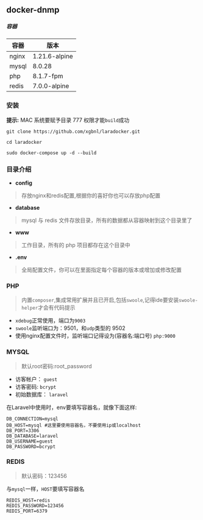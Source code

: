 
## docker-dnmp

##### 容器

| 容器     | 版本            |
|--------|---------------|
| nginx  | 1.21.6-alpine |
| mysql  | 8.0.28        |
| php    | 8.1.7-fpm     |
| redis  | 7.0.0-alpine  |

### **安装**

**提示:** MAC 系统要赋予目录 777 权限才能`build`成功

```shell
git clone https://github.com/xgbnl/laradocker.git 

cd laradocker

sudo docker-compose up -d --build
```

### 目录介绍
- **config**
> 存放nginx和redis配置,根据你的喜好你也可以存放php配置

- **database**
> mysql 与 redis 文件存放目录，所有的数据都从容器映射到这个目录里了

- **www**
> 工作目录，所有的 php 项目都存在这个目录中

- **.env**
> 全局配置文件，你可以在里面指定每个容器的版本或增加或修改配置

### PHP
> 内置`composer`,集成常用扩展并且已开启,包括`swoole`,记得ide要安装`swoole-helper`才会有代码提示

- `xdebug`正常使用，端口为`9003`
- `swoole`监听端口为：9501，和`udp`类型的 9502
- 使用nginx配置文件时，监听端口记得设为(容器名:端口号) `php:9000`

### MYSQL
> 默认root密码:root_password

- 访客帐户：  `guest`
- 访客密码:   `bcrypt`
- 初始数据库： `laravel`

在Laravel中使用时，env要填写容器名，就像下面这样:
```dotenv
DB_CONNECTION=mysql
DB_HOST=mysql #这里要使用容器名，不要使用ip或localhost
DB_PORT=3306
DB_DATABASE=laravel
DB_USERNAME=guest
DB_PASSWORD=bcrypt
```

### REDIS
> 默认密码：123456

与`mysql`一样，`HOST`要填写容器名

```dotenv
REDIS_HOST=redis
REDIS_PASSWORD=123456
REDIS_PORT=6379
```
